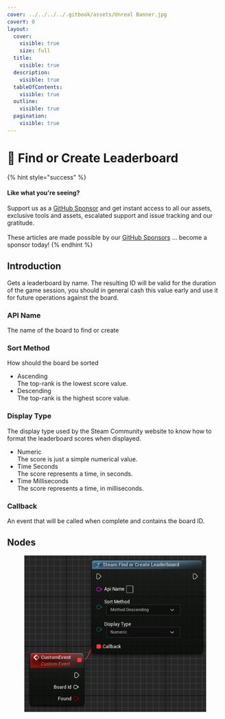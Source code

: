 ```yaml
---
cover: ../../../../.gitbook/assets/Unreal Banner.jpg
coverY: 0
layout:
  cover:
    visible: true
    size: full
  title:
    visible: true
  description:
    visible: true
  tableOfContents:
    visible: true
  outline:
    visible: true
  pagination:
    visible: true
---
```


# 🔵 Find or Create Leaderboard

{% hint style="success" %}
#### Like what you're seeing?

Support us as a [GitHub Sponsor](../../../../become-a-sponsor/) and get instant access to all our assets, exclusive tools and assets, escalated support and issue tracking and our gratitude.\
\
These articles are made possible by our [GitHub Sponsors](../../../../become-a-sponsor/) ... become a sponsor today!
{% endhint %}

## Introduction

Gets a leaderboard by name. The resulting ID will be valid for the duration of the game session, you should in general cash this value early and use it for future operations against the board.

### API Name

The name of the board to find or create

### Sort Method

How should the board be sorted

* Ascending\
  The top-rank is the lowest score value.
* Descending\
  The top-rank is the highest score value.

### Display Type

The display type used by the Steam Community website to know how to format the leaderboard scores when displayed.

* Numeric\
  The score is just a simple numerical value.
* Time Seconds\
  The score represents a time, in seconds.
* Time Milliseconds\
  The score represents a time, in milliseconds.

### Callback

An event that will be called when complete and contains the board ID.

## Nodes

<figure><img src="../../../../.gitbook/assets/image (8) (1) (1).png" alt=""><figcaption></figcaption></figure>
